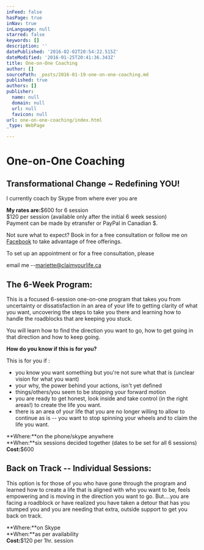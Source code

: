 ```yaml
---
inFeed: false
hasPage: true
inNav: true
inLanguage: null
starred: false
keywords: []
description: ''
datePublished: '2016-02-02T20:54:22.515Z'
dateModified: '2016-01-25T20:41:36.343Z'
title: One-on-One Coaching
author: []
sourcePath: _posts/2016-01-19-one-on-one-coaching.md
published: true
authors: []
publisher:
  name: null
  domain: null
  url: null
  favicon: null
url: one-on-one-coaching/index.html
_type: WebPage

---
```

# 

# One-on-One Coaching

## Transformational Change ~ Redefining YOU!

I currently coach by Skype from where ever you are

**My rates are:**$600 for 6 session  
$120 per session (available only after the initial 6 week session)  
Payment can be made by etransfer or PayPal in Canadian $.

Not sure what to expect? Book in for a free consultation or follow me on [Facebook][0] to take advantage of free offerings.

To set up an appointment or for a free consultation, please

email me --[mariette@claimyourlife.ca][1]

## The 6-Week Program:

This is a focused 6-session one-on-one program that takes you from uncertainty or dissatisfaction in an area of your life to getting clarity of what you want, uncovering the steps to take you there and learning how to handle the roadblocks that are keeping you stuck.

You will learn how to find the direction you want to go, how to get going in that direction and how to keep going.

**How do you know if this is for you?**

This is for you if :

* you know you want something but you're not sure what that is (unclear vision for what you want)
* your why, the power behind your actions, isn't yet defined
* things/others/you seem to be stopping your forward motion
* you are ready to get honest, look inside and take control (in the right areas!) to create the life you want.
* there is an area of your life that you are no longer willing to allow to continue as is -- you want to stop spinning your wheels and to claim the life you want.

**Where:**on the phone/skype anywhere  
**When:**six sessions decided together (dates to be set for all 6 sessions)  
**Cost:**$600

## Back on Track -- Individual Sessions:

This option is for those of you who have gone through the program and learned how to create a life that is aligned with who you want to be, feels empowering and is moving in the direction you want to go. But....you are facing a roadblock or have realized you have taken a detour that has you stumped you and you are needing that extra, outside support to get you back on track.

**Where:**on Skype  
**When:**as per availability  
**Cost:**$120 per 1hr. session

[0]: https://www.facebook.com/pages/claim-your-life-coaching/170426910042
[1]: mailto:mariette@claimyourlife.ca